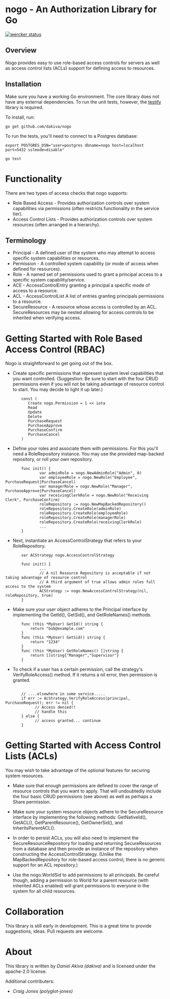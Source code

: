 nogo - An Authorization Library for Go
======================================

[![wercker status](https://app.wercker.com/status/e8832169d39f8306d6ff136fc75da59a/m "wercker status")](https://app.wercker.com/project/bykey/e8832169d39f8306d6ff136fc75da59a)

Overview
--------
Nogo provides easy to use role-based access controls for servers as well as access control lists (ACLs) support for defining access to resources.

Installation
------------
Make sure you have a working Go environment. The core library does not have any external dependencies. To run the unit tests, however, the [testify](https://github.com/stretchr/testify) library is required.

To install, run:
   ```
   go get github.com/dakiva/nogo
   ```

To run the tests, you'll need to connect to a Postgres database:
```
export POSTGRES_DSN="user=postgres dbname=nogo host=localhost port=5432 sslmode=disable"

go test
```

Functionality
=============
There are two types of access checks that nogo supports:

* Role Based Access - Provides authorization controls over system capabilities via permissions (often restricts functionality in the service tier).
* Access Control Lists - Provides authorization controls over system resources (often arranged in a hierarchy).

Terminology
-----------
* Principal - A defined user of the system who may attempt to access specific system capabilities or resources.
* Permission - A controlled system capability (or mode of access when defined for resources).
* Role - A named set of permissions used to grant a principal access to a specific system capability/service.
* ACE - AccessControlEntry granting a principal a specific mode of access to a resource.
* ACL - AccessControlList A list of entries granting principals permissions to a resource.
* SecureResource - A resource whose access is controlled by an ACL. SecureResources may be nested allowing for access controls to be inherited when verifying access.

Getting Started with Role Based Access Control (RBAC)
=====================================================
Nogo is straightforward to get going out of the box.

* Create specific permissions that represent system level capabilities that you want controlled.
(Suggestion: Be sure to start with the four CRUD permissions even if you will not be taking advantage of resource control to start. You may decide to light it up later.)
```
       const (
          Create nogo.Permission = 1 << iota
          Read
          Update
          Delete
          PurchaseRequest
          PurchaseApprove
          PurchaseConfirm
          PurchaseCancel
       )
```
       
* Define your roles and associate them with permissions. For this you'll need a RoleRepository instance. You may use the provided map-backed repository, or roll your own repository.

```
       func init() {
               var adminRole = nogo.NewAdminRole("Admin", 0)
               var employeeRole = nogo.NewRole("Employee", PurchaseRequest|PurchaseCancel)
               var managerRole = nogo.NewRole("Manager", PurchaseApprove|PurchaseCancel)
               var receivingClerkRole = nogo.NewRole("Receiving Clerk", PurchaseConfirm)
               roleRepository := nogo.NewMapBackedRepository()
               roleRepository.CreateRole(adminRole)
               roleRepository.CreateRole(employeeRole)
               roleRepository.CreateRole(managerRole)
               roleRepository.CreateRole(receivingClerkRole)
               ...
       }
```

* Next, instantiate an AccessControlStrategy that refers to your RoleRepository.

```
       var ACStrategy nogo.AccessControlStrategy

       func init() {
               ...
               // A nil Resource Repository is acceptable if not taking advantage of resource control
               // A third argument of true allows admin roles full access to the system
               ACStrategy := nogo.NewAccessControlStrategy(nil, roleRepository, true)
       }
```

* Make sure your user object adheres to the Principal interface by implementing the GetId(), GetSid(), and GetRoleNames() methods.

```
       func (this *MyUser) GetId() string {
           return "bob@example.com"
       }
       func (this *MyUser) GetSid() string {
           return "1234"
       }
       func (this *MyUser) GetRoleNames() []string {
           return []string{"Manager","Supervisor"}
       }

```

* To check if a user has a certain permission, call the strategy's VerifyRoleAccess() method. If it returns a nil error, then permission is granted.

```
  
       // ....elsewhere in some service.....
       if err := AcStrategy.VerifyRoleAccess(principal, PurchaseRequest); err != nil {
             // Access denied!!
             // handle this
       } else {
             // access granted... continue
       }
```

Getting Started with Access Control Lists (ACLs)
================================================
You may wish to take advantage of the optional features for securing system resources.

* Make sure that enough permissions are defined to cover the range of resource controls that you want to apply. That will undoubtedly include the four basic CRUD permissions (see above) as well as perhaps a Share permission.

* Make sure your system resource objects adhere to the SecureResource interface by implementing the following methods: GetNativeId(), GetACL(), GetParentResource(), GetOwnerSid(), and InheritsParentACL().

* In order to persist ACLs, you will also need to implement the SecureResourceRepository for loading and returning SecureResources from a database and then provide an instance of the repository when constructing the AccessControlStrategy. (Unlike the MapBackedRepository for role-based access control, there is no generic support for an ACL repository.)

* Use the nogo.WorldSid to add permissions to all principals. Be careful though, adding a permission to World for a parent resource (with inherited ACLs enabled) will grant permissions to everyone in the system for all child resources.

Collaboration
=============
This library is still early in development. This is a great time to provide suggestions, ideas. Pull requests are welcome.

About
=====
This library is written by *Daniel Akiva (dakiva)* and is licensed under the apache-2.0 license.

Additional contributers:

* *Craig Jones (polyglot-jones)*
